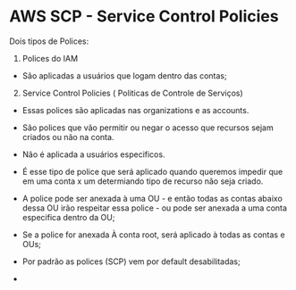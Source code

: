 # AWS SCP - Service Control Policies

Dois tipos de Polices: 

1. Polices do IAM

 - São aplicadas a usuários que logam dentro das contas;
 

2. Service Control Policies ( Politicas de Controle de Serviços)

- Essas polices são aplicadas nas organizations e as accounts.

- São polices que vão permitir ou negar o acesso que recursos sejam criados ou não na conta. 

- Não é aplicada a usuários especificos.

- É esse tipo de police que será aplicado quando queremos impedir que em uma conta x um determiando tipo de recurso não seja criado.

- A police pode ser anexada à uma OU - e então todas as contas abaixo dessa OU irão respeitar essa police - ou pode ser anexada a uma conta especifica dentro da OU;

- Se a police for anexada À conta root, será aplicado à todas as contas e OUs;

- Por padrão as polices (SCP) vem por default desabilitadas;

- 